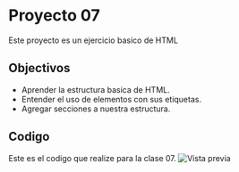 # Proyecto 07
Este proyecto es un ejercicio basico de HTML

## Objectivos
- Aprender la estructura basica de HTML.
- Entender el uso de elementos con sus etiquetas.
- Agregar secciones a nuestra estructura.



## Codigo
Este es el codigo que realize para la clase 07.
![Vista previa](https://i.postimg.cc/VLDrw16M/Captura-de-pantalla-2024-11-16-185735.png)

